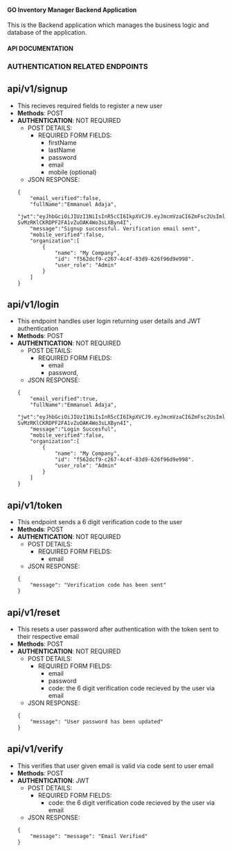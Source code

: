 #### GO Inventory Manager Backend Application
This is the Backend application which manages the business logic and database of the application.
#### API DOCUMENTATION

### AUTHENTICATION RELATED ENDPOINTS

## api/v1/signup
- This recieves required fields to register a new user
- **Methods**: POST
- **AUTHENTICATION**: NOT REQUIRED
    * POST DETAILS:
        + REQUIRED FORM FIELDS:
            - firstName
            - lastName
            - password
            - email
            - mobile (optional)
    * JSON RESPONSE:
    ```
    {
        "email_verified":false,
        "fullName":"Emmanuel Adaja",
        "jwt":"eyJhbGciOiJIUzI1NiIsInR5cCI6IkpXVCJ9.eyJmcmVzaCI6ZmFsc2UsImlhdCI6MTcwODQ5MTc0OCwianRpIjoiMWRlOThkNzctZDI3Yy00MjRkLWEwYzgtNGQ3OTAyN2VkYjViIiwidHlwZSI6ImFjY2VzcyIsInN1YiI6IjE2MzJmMWZiLTFhNDYtNGU5Yy1hZDI5LTcyNzczYzA2MzNkMyIsIm5iZiI6MTcwODQ5MTc0OCwiY3NyZiI6IjIyODlhMzNhLTE2MTMtNDY4Ni05ZmYyLWJiNDhjM2JkYmNhNiIsImV4cCI6MTcwODQ5MjY0OH0._zQECRA-SvMzRKlCKRDPF2FA1vZuOAK4Wo3sLXByn4I",
        "message":"Signup successful. Verification email sent",
        "mobile_verified":false,
        "organization":[
            {
                "name": "My Company",
                "id": "f562dcf9-c267-4c4f-83d9-626f96d9e998".
                "user_role": "Admin"
            }
        ]
    }
    ```

## api/v1/login
- This endpoint handles user login returning user details and JWT authentication
- **Methods**: POST
- **AUTHENTICATION**: NOT REQUIRED
    * POST DETAILS:
        + REQUIRED FORM FIELDS:
            - email
            - password,
    * JSON RESPONSE:
    ```
    {
        "email_verified":true,
        "fullName":"Emmanuel Adaja",
        "jwt":"eyJhbGciOiJIUzI1NiIsInR5cCI6IkpXVCJ9.eyJmcmVzaCI6ZmFsc2UsImlhdCI6MTcwODQ5MTc0OCwianRpIjoiMWRlOThkNzctZDI3Yy00MjRkLWEwYzgtNGQ3OTAyN2VkYjViIiwidHlwZSI6ImFjY2VzcyIsInN1YiI6IjE2MzJmMWZiLTFhNDYtNGU5Yy1hZDI5LTcyNzczYzA2MzNkMyIsIm5iZiI6MTcwODQ5MTc0OCwiY3NyZiI6IjIyODlhMzNhLTE2MTMtNDY4Ni05ZmYyLWJiNDhjM2JkYmNhNiIsImV4cCI6MTcwODQ5MjY0OH0._zQECRA-SvMzRKlCKRDPF2FA1vZuOAK4Wo3sLXByn4I",
        "message":"Login Succesful",
        "mobile_verified":false,
        "organization":[
            {
                "name": "My Company",
                "id": "f562dcf9-c267-4c4f-83d9-626f96d9e998".
                "user_role": "Admin"
            }
        ]
    }
    ```

## api/v1/token
- This endpoint sends a 6 digit verification code to the user
- **Methods**: POST
- **AUTHENTICATION**: NOT REQUIRED
    * POST DETAILS:
        + REQUIRED FORM FIELDS:
            - email
    * JSON RESPONSE:
    ```
    {
        "message": "Verification code has been sent"
    }
    ```

## api/v1/reset
- This resets a user password after authentication with the token sent to their respective email
- **Methods**: POST
- **AUTHENTICATION**: NOT REQUIRED
    * POST DETAILS:
        + REQUIRED FORM FIELDS:
            - email
            - password
            - code: the 6 digit verification code recieved by the user via email
    * JSON RESPONSE:
    ```
    {
        "message": "User password has been updated"
    }
    ```

## api/v1/verify
- This verifies that user given email is valid via code sent to user email
- **Methods**: POST
- **AUTHENTICATION**: JWT
    * POST DETAILS:
        + REQUIRED FORM FIELDS:
            - code: the 6 digit verification code recieved by the user via email
    * JSON RESPONSE:
    ```
    {
        "message": "message": "Email Verified"
    }
    ```
